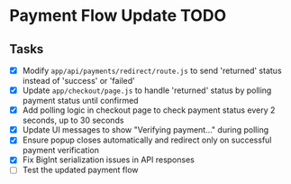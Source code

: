# Payment Flow Update TODO

## Tasks
- [x] Modify `app/api/payments/redirect/route.js` to send 'returned' status instead of 'success' or 'failed'
- [x] Update `app/checkout/page.js` to handle 'returned' status by polling payment status until confirmed
- [x] Add polling logic in checkout page to check payment status every 2 seconds, up to 30 seconds
- [x] Update UI messages to show "Verifying payment..." during polling
- [x] Ensure popup closes automatically and redirect only on successful payment verification
- [x] Fix BigInt serialization issues in API responses
- [ ] Test the updated payment flow
